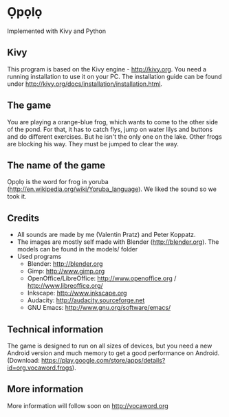 **Ọpọlọ**
==========
Implemented with Kivy and Python

Kivy
----
This program is based on the Kivy engine - http://kivy.org.
You need a running installation to use it on your PC. The installation guide can be found under http://kivy.org/docs/installation/installation.html.

The game
--------
You are playing a orange-blue frog, which wants to come to the other side of the pond. For that, it has to catch flys, jump on water lilys and buttons and do different exercises. But he isn't the only one on the lake. Other frogs are blocking his way. They must be jumped to clear the way.

The name of the game
--------------------
Ọpọlọ is the word for frog in yoruba (http://en.wikipedia.org/wiki/Yoruba_language). We liked the sound so we took it.

Credits
-------
* All sounds are made by me (Valentin Pratz) and Peter Koppatz.
* The images are mostly self made with Blender (http://blender.org). The models can be found in the models/ folder
* Used programs
  * Blender: http://blender.org
  * Gimp: http://www.gimp.org
  * OpenOffice/LibreOffice: http://www.openoffice.org / http://www.libreoffice.org/
  * Inkscape: http://www.inkscape.org
  * Audacity: http://audacity.sourceforge.net
  * GNU Emacs: http://www.gnu.org/software/emacs/

Technical information
---------------------
The game is designed to run on all sizes of devices, but you need a new Android version and much memory to get a good performance on Android. (Download: https://play.google.com/store/apps/details?id=org.vocaword.frogs).

More information
----------------
More information will follow soon on http://vocaword.org

